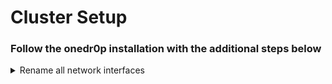 # Cluster Setup

### Follow the onedr0p installation with the additional steps below

<details>
  <summary>Rename all network interfaces</summary>
  <br>

1. Change the name of the network interface to Eth0 (easier to reference if they all have the same name)

    ###### Renaming Interfaces with udev Rules:

      Find the current name and hardware address of your interfaces:
      Run ```ip link``` or ```ifconfig``` to list all network interfaces.
      Note down the MAC address of the interface you want to rename.

    ##### Create a Custom udev Rule:

      Edit/Create the udev rules file:
      Create or edit a file in the /etc/udev/rules.d/ directory, e.g., 10-persistent-network.rules
      Use a text editor like nano or vim:

       sudo nano /etc/udev/rules.d/10-persistent-network.rules

    ##### Add your custom rule:
      Write a rule to match the MAC address and assign a name:

       SUBSYSTEM=="net", ACTION=="add", ATTR{address}=="aa:bb:cc:dd:ee:ff", NAME="eth0"

      Replace aa:bb:cc:dd:ee:ff with the actual hardware (MAC) address of your network interface and eth0 with the desired name.

    ##### Apply the Changes:

      ```Run sudo udevadm control --reload-rules && sudo udevadm trigger``` to apply the changes without rebooting.

      Reboot (optional but recommended):

      Reboot your system to ensure that the changes take effect and that the interface is correctly renamed on startup: sudo reboot

   ##### Update Network Configuration:
      Once you've renamed your interfaces, you'll need to update your network configuration to reflect the new names.
      Edit the network configuration files, which might be located in /etc/network/interfaces or /etc/netplan/ for newer systems.
      Replace any instance of the old interface name with the new one.
</details>

